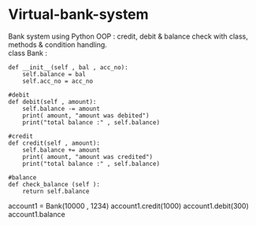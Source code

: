 # Virtual-bank-system
Bank system using Python OOP : credit, debit &amp; balance check with class, methods &amp; condition handling.
<br>
class Bank :

    def __init__(self , bal , acc_no):
        self.balance = bal
        self.acc_no = acc_no

    #debit
    def debit(self , amount):
        self.balance -= amount
        print( amount, "amount was debited")
        print("total balance :" , self.balance)
        
    #credit
    def credit(self , amount):
        self.balance += amount
        print( amount, "amount was credited")
        print("total balance :" , self.balance)

    #balance
    def check_balance (self ):
        return self.balance
    

account1 = Bank(10000 , 1234)
account1.credit(1000)
account1.debit(300)
account1.balance
